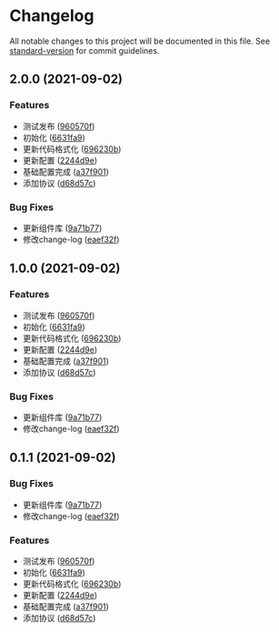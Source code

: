 # Changelog

All notable changes to this project will be documented in this file. See [standard-version](https://github.com/conventional-changelog/standard-version) for commit guidelines.

## 2.0.0 (2021-09-02)


### Features

* 测试发布 ([960570f](https://github.com/mkRui/Mor-ui/commit/960570ff147961dffe011593337e2cf9d52604e4))
* 初始化 ([6631fa9](https://github.com/mkRui/Mor-ui/commit/6631fa93b0cf3f980cce70fc84fada7eadabdeab))
* 更新代码格式化 ([696230b](https://github.com/mkRui/Mor-ui/commit/696230bc0e4f28ef8089a6182c0a127831110c31))
* 更新配置 ([2244d9e](https://github.com/mkRui/Mor-ui/commit/2244d9e15461656c8545ddfeee4c0cc8ca71e378))
* 基础配置完成 ([a37f901](https://github.com/mkRui/Mor-ui/commit/a37f9010dd5e5eef42c9ff50f9d49f5f09ff2390))
* 添加协议 ([d68d57c](https://github.com/mkRui/Mor-ui/commit/d68d57c49912a5797f0445d052912cd883cb62b7))


### Bug Fixes

* 更新组件库 ([9a71b77](https://github.com/mkRui/Mor-ui/commit/9a71b773144715eb5d95e3031ef9d61dd72757a5))
* 修改change-log ([eaef32f](https://github.com/mkRui/Mor-ui/commit/eaef32ffe097c2da71c46d34d853eecfb6b603fb))

## 1.0.0 (2021-09-02)


### Features

* 测试发布 ([960570f](https://github.com/mkRui/Mor-ui/commit/960570ff147961dffe011593337e2cf9d52604e4))
* 初始化 ([6631fa9](https://github.com/mkRui/Mor-ui/commit/6631fa93b0cf3f980cce70fc84fada7eadabdeab))
* 更新代码格式化 ([696230b](https://github.com/mkRui/Mor-ui/commit/696230bc0e4f28ef8089a6182c0a127831110c31))
* 更新配置 ([2244d9e](https://github.com/mkRui/Mor-ui/commit/2244d9e15461656c8545ddfeee4c0cc8ca71e378))
* 基础配置完成 ([a37f901](https://github.com/mkRui/Mor-ui/commit/a37f9010dd5e5eef42c9ff50f9d49f5f09ff2390))
* 添加协议 ([d68d57c](https://github.com/mkRui/Mor-ui/commit/d68d57c49912a5797f0445d052912cd883cb62b7))


### Bug Fixes

* 更新组件库 ([9a71b77](https://github.com/mkRui/Mor-ui/commit/9a71b773144715eb5d95e3031ef9d61dd72757a5))
* 修改change-log ([eaef32f](https://github.com/mkRui/Mor-ui/commit/eaef32ffe097c2da71c46d34d853eecfb6b603fb))

## 0.1.1 (2021-09-02)


### Bug Fixes

* 更新组件库 ([9a71b77](https://github.com/mkRui/Mor-ui/commit/9a71b773144715eb5d95e3031ef9d61dd72757a5))
* 修改change-log ([eaef32f](https://github.com/mkRui/Mor-ui/commit/eaef32ffe097c2da71c46d34d853eecfb6b603fb))


### Features

* 测试发布 ([960570f](https://github.com/mkRui/Mor-ui/commit/960570ff147961dffe011593337e2cf9d52604e4))
* 初始化 ([6631fa9](https://github.com/mkRui/Mor-ui/commit/6631fa93b0cf3f980cce70fc84fada7eadabdeab))
* 更新代码格式化 ([696230b](https://github.com/mkRui/Mor-ui/commit/696230bc0e4f28ef8089a6182c0a127831110c31))
* 更新配置 ([2244d9e](https://github.com/mkRui/Mor-ui/commit/2244d9e15461656c8545ddfeee4c0cc8ca71e378))
* 基础配置完成 ([a37f901](https://github.com/mkRui/Mor-ui/commit/a37f9010dd5e5eef42c9ff50f9d49f5f09ff2390))
* 添加协议 ([d68d57c](https://github.com/mkRui/Mor-ui/commit/d68d57c49912a5797f0445d052912cd883cb62b7))

